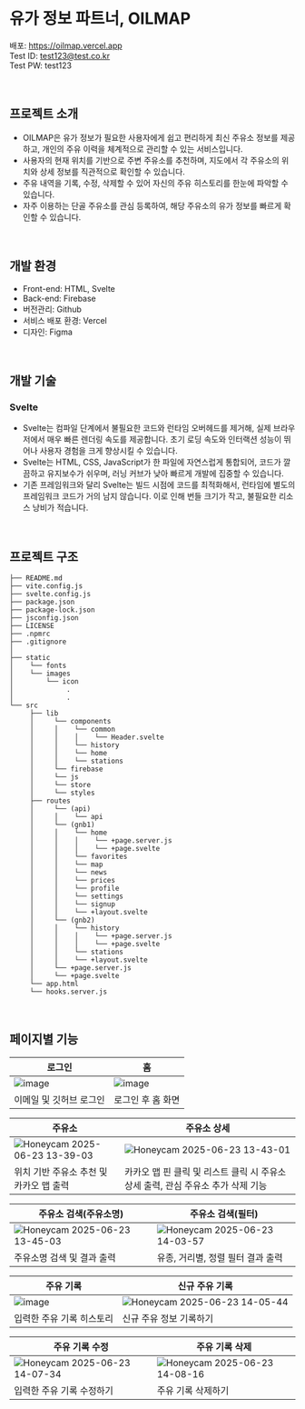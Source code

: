# 유가 정보 파트너, OILMAP

배포: https://oilmap.vercel.app <br />
Test ID: test123@test.co.kr <br />
Test PW: test123 <br />

<br />

## 프로젝트 소개
- OILMAP은 유가 정보가 필요한 사용자에게 쉽고 편리하게 최신 주유소 정보를 제공하고, 개인의 주유 이력을 체계적으로 관리할 수 있는 서비스입니다.
- 사용자의 현재 위치를 기반으로 주변 주유소를 추천하며, 지도에서 각 주유소의 위치와 상세 정보를 직관적으로 확인할 수 있습니다.
- 주유 내역을 기록, 수정, 삭제할 수 있어 자신의 주유 히스토리를 한눈에 파악할 수 있습니다.
- 자주 이용하는 단골 주유소를 관심 등록하여, 해당 주유소의 유가 정보를 빠르게 확인할 수 있습니다.

<br />

## 개발 환경
- Front-end: HTML, Svelte
- Back-end: Firebase
- 버전관리: Github
- 서비스 배포 환경: Vercel
- 디자인: Figma

<br />

## 개발 기술
### Svelte
- Svelte는 컴파일 단계에서 불필요한 코드와 런타임 오버헤드를 제거해, 실제 브라우저에서 매우 빠른 렌더링 속도를 제공합니다. 초기 로딩 속도와 인터랙션 성능이 뛰어나 사용자 경험을 크게 향상시킬 수 있습니다.
- Svelte는 HTML, CSS, JavaScript가 한 파일에 자연스럽게 통합되어, 코드가 깔끔하고 유지보수가 쉬우며, 러닝 커브가 낮아 빠르게 개발에 집중할 수 있습니다.
- 기존 프레임워크와 달리 Svelte는 빌드 시점에 코드를 최적화해서, 런타임에 별도의 프레임워크 코드가 거의 남지 않습니다. 이로 인해 번들 크기가 작고, 불필요한 리소스 낭비가 적습니다.

<br />

## 프로젝트 구조
```
├── README.md
├── vite.config.js
├── svelte.config.js
├── package.json
├── package-lock.json
├── jsconfig.json
├── LICENSE
├── .npmrc
├── .gitignore
│
├── static
│    └── fonts
│    └── images
│        └── icon
│             .
│             .
└── src
     ├── lib
     │     └── components
     │     │    └── common
     │     │    │    └── Header.svelte
     │     │    └── history
     │     │    └── home
     │     │    └── stations
     │     └── firebase
     │     └── js
     │     └── store
     │     └── styles
     ├── routes
     │     └── (api)
     │     │    └── api
     │     └── (gnb1)
     │     │    └── home
     │     │    │    └── +page.server.js
     │     │    │    └── +page.svelte   
     │     │    └── favorites
     │     │    └── map
     │     │    └── news
     │     │    └── prices
     │     │    └── profile
     │     │    └── settings
     │     │    └── signup
     │     │    └── +layout.svelte
     │     └── (gnb2)
     │     │    └── history
     │     │    │    └── +page.server.js
     │     │    │    └── +page.svelte
     │     │    └── stations
     │     │    └── +layout.svelte
     │     └── +page.server.js
     │     └── +page.svelte
     └── app.html
     └── hooks.server.js
```

<br />

## 페이지별 기능
|로그인|홈|
|------|--|
|![image](https://github.com/user-attachments/assets/32d4ad98-9337-4a2e-a18c-cbab44dc11b9)|![image](https://github.com/user-attachments/assets/9bca7151-da21-4513-a98a-2fe6b1a15f30)|
|이메일 및 깃허브 로그인|로그인 후 홈 화면|

|주유소|주유소 상세|
|------|-----------|
|![Honeycam 2025-06-23 13-39-03](https://github.com/user-attachments/assets/e8c8bf24-41fe-4576-97a2-4ba747372b97)|![Honeycam 2025-06-23 13-43-01](https://github.com/user-attachments/assets/b3e62e3d-d220-4236-8518-fe15b64a47ce)|
|위치 기반 주유소 추천 및 카카오 맵 출력|카카오 맵 핀 클릭 및 리스트 클릭 시 주유소 상세 출력, 관심 주유소 추가 삭제 기능

|주유소 검색(주유소명)|주유소 검색(필터)|
|---------------------|-----------------|
|![Honeycam 2025-06-23 13-45-03](https://github.com/user-attachments/assets/dc5c6c35-9af0-4558-b1f1-832daa4a53cd)|![Honeycam 2025-06-23 14-03-57](https://github.com/user-attachments/assets/b227ed0b-c4fd-4563-82c1-6515b82d3203)|
|주유소명 검색 및 결과 출력|유종, 거리별, 정렬 필터 결과 출력|

|주유 기록|신규 주유 기록|
|---------|--------------|
|![image](https://github.com/user-attachments/assets/e58dfb08-7dd5-47e7-b762-ed700014d29d)|![Honeycam 2025-06-23 14-05-44](https://github.com/user-attachments/assets/97813b0b-a8bc-4601-a6ef-bcad855e4bb4)|
|입력한 주유 기록 히스토리|신규 주유 정보 기록하기|

|주유 기록 수정|주유 기록 삭제|
|--------------|--------------|
|![Honeycam 2025-06-23 14-07-34](https://github.com/user-attachments/assets/4645b859-2117-4f8a-991c-06e2d8ab7185)|![Honeycam 2025-06-23 14-08-16](https://github.com/user-attachments/assets/7b9f3394-7edb-4ba9-863e-6f933c9fcc07)|
|입력한 주유 기록 수정하기|주유 기록 삭제하기|




